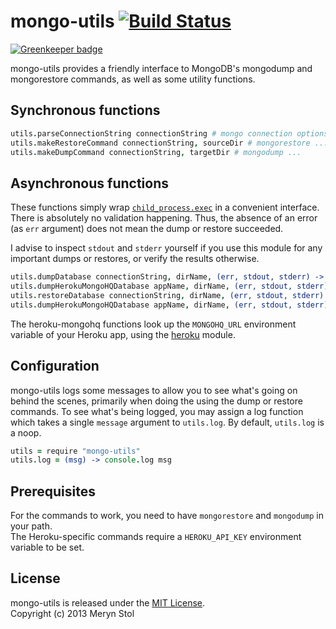 # mongo-utils [![Build Status](https://travis-ci.org/meryn/mongo-utils.png?branch=master)](https://travis-ci.org/meryn/mongo-utils)

[![Greenkeeper badge](https://badges.greenkeeper.io/braveg1rl/mongo-utils.svg)](https://greenkeeper.io/)

mongo-utils provides a friendly interface to MongoDB's mongodump and mongorestore commands, as well as some utility functions.

## Synchronous functions
 
```coffee
utils.parseConnectionString connectionString # mongo connection options object
utils.makeRestoreCommand connectionString, sourceDir # mongorestore ...
utils.makeDumpCommand connectionString, targetDir # mongodump ...
```

## Asynchronous functions

These functions simply wrap [`child_process.exec`](http://nodejs.org/api/child_process.html#child_process_child_process_exec_command_options_callback) in a convenient interface. There is absolutely no validation happening. Thus, the absence of an error (as `err` argument) does not mean the dump or restore succeeded.

I advise to inspect `stdout` and `stderr` yourself if you use this module for any important dumps or restores, or verify the results otherwise.

```coffee
utils.dumpDatabase connectionString, dirName, (err, stdout, stderr) ->
utils.dumpHerokuMongoHQDatabase appName, dirName, (err, stdout, stderr) ->
utils.restoreDatabase connectionString, dirName, (err, stdout, stderr) ->
utils.dumpHerokuMongoHQDatabase appName, dirName, (err, stdout, stderr) ->
```

The heroku-mongohq functions look up the `MONGOHQ_URL` environment variable of your Heroku app, using the [heroku](https://github.com/toots/node-heroku) module.

## Configuration

mongo-utils logs some messages to allow you to see what's going on behind the scenes, primarily when doing the using the dump or restore commands. To see what's being logged, you may assign a log function which takes a single `message` argument to `utils.log`. By default, `utils.log` is a noop.

```coffee
utils = require "mongo-utils"
utils.log = (msg) -> console.log msg
```

## Prerequisites

For the commands to work, you need to have `mongorestore` and `mongodump` in your path.  
The Heroku-specific commands require a `HEROKU_API_KEY` environment variable to be set.

## License

mongo-utils is released under the [MIT License](http://opensource.org/licenses/MIT).  
Copyright (c) 2013 Meryn Stol